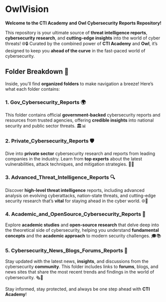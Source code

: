 # OwlVision

**Welcome to the CTI Academy and Owl Cybersecurity Reports Repository!** 

This repository is your ultimate source of **threat intelligence reports**, **cybersecurity research**, and **cutting-edge insights** into the world of cyber threats! 🌐🔒 Curated by the combined power of **CTI Academy** and **Owl**, it’s designed to keep you **ahead of the curve** in the fast-paced world of cybersecurity. 

## Folder Breakdown 📂

Inside, you'll find **organized folders** to make navigation a breeze! Here’s what each folder contains:

### 1. **Gov_Cybersecurity_Reports** 🌍
This folder contains official **government-backed** cybersecurity reports and resources from trusted agencies, offering **credible insights** into national security and public sector threats. 🏛️📊

### 2. **Private_Cybersecurity_Reports** 🛡️
Dive into **private sector** cybersecurity research and reports from leading companies in the industry. Learn from **top experts** about the latest vulnerabilities, attack techniques, and mitigation strategies. 💼🔐

### 3. **Advanced_Threat_Intelligence_Reports** 🔍
Discover **high-level threat intelligence** reports, including advanced analysis on evolving cyberattacks, nation-state threats, and cutting-edge security research that’s **vital** for staying ahead in the cyber world. 🌐🚨

### 4. **Academic_and_OpenSource_Cybersecurity_Reports** 📖
Explore **academic studies** and **open-source research** that delve deep into the theoretical side of cybersecurity, helping you understand **fundamental concepts** and the **academic approach** to modern security challenges. 🎓📚

### 5. **Cybersecurity_News_Blogs_Forums_Reports** 📰
Stay updated with the latest news, **insights**, and discussions from the cybersecurity **community**. This folder includes links to **forums**, blogs, and news sites that share the most recent trends and findings in the world of cybersecurity. 🗞️💬


Stay informed, stay protected, and always be one step ahead with **CTI Academy**! 
